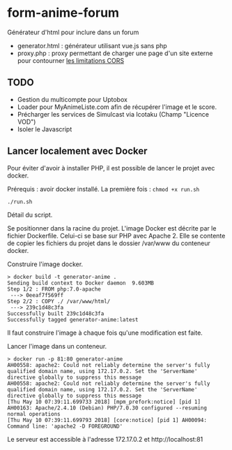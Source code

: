 # form-anime-forum
Générateur d'html pour inclure dans un forum

* generator.html : générateur utilisant vue.js sans php
* proxy.php : proxy permettant de charger une page d'un site externe pour contourner [les limitations CORS](https://fr.wikipedia.org/wiki/Cross-origin_resource_sharing)

## TODO
* Gestion du multicompte pour Uptobox
* Loader pour MyAnimeListe.com afin de récupérer l'image et le score.
* Précharger les services de Simulcast via Icotaku (Champ "Licence VOD")
* Isoler le Javascript

## Lancer localement avec Docker
Pour éviter d'avoir à installer PHP, il est possible de lancer le projet avec docker.

Prérequis : avoir docker installé.
La première fois : `chmod +x run.sh`

```
./run.sh
```

Détail du script.

Se positionner dans la racine du projet. L'image Docker est décrite par le fichier Dockerfile.
Celui-ci se base sur PHP avec Apache 2. Elle se contente de copier les fichiers du projet dans 
le dossier /var/www du conteneur docker.

Construire l'image docker. 
```
> docker build -t generator-anime .
Sending build context to Docker daemon  9.603MB
Step 1/2 : FROM php:7.0-apache
 ---> 0eeaf7f569ff
Step 2/2 : COPY ./ /var/www/html/
 ---> 239c1d48c3fa
Successfully built 239c1d48c3fa
Successfully tagged generator-anime:latest
```

Il faut construire l'image à chaque fois qu'une modification est faite.

Lancer l'image dans un conteneur.
```
> docker run -p 81:80 generator-anime 
AH00558: apache2: Could not reliably determine the server's fully qualified domain name, using 172.17.0.2. Set the 'ServerName' directive globally to suppress this message
AH00558: apache2: Could not reliably determine the server's fully qualified domain name, using 172.17.0.2. Set the 'ServerName' directive globally to suppress this message
[Thu May 10 07:39:11.699733 2018] [mpm_prefork:notice] [pid 1] AH00163: Apache/2.4.10 (Debian) PHP/7.0.30 configured --resuming normal operations
[Thu May 10 07:39:11.699793 2018] [core:notice] [pid 1] AH00094: Command line: 'apache2 -D FOREGROUND'
```

Le serveur est accessible à l'adresse 172.17.0.2 et http://localhost:81
